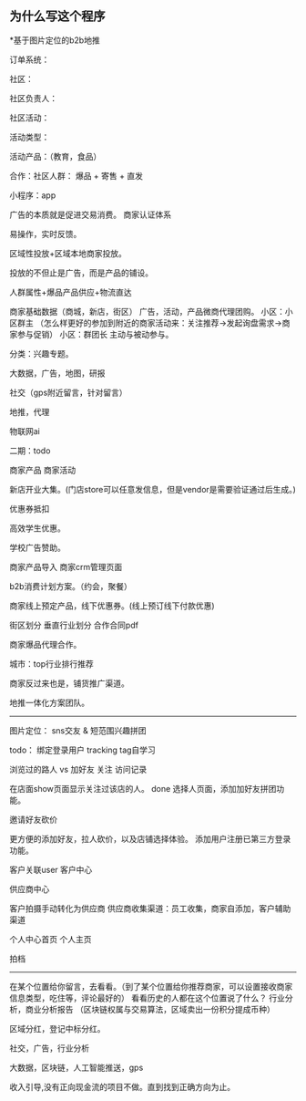## 为什么写这个程序
  *基于图片定位的b2b地推

  订单系统：

  社区：

  社区负责人：

  社区活动：

  活动类型：

  活动产品：（教育，食品）

  合作：社区人群：  爆品 + 寄售 + 直发

  小程序：app

  广告的本质就是促进交易消费。
  商家认证体系

  易操作，实时反馈。

  区域性投放+区域本地商家投放。

  投放的不但止是广告，而是产品的铺设。

  人群属性+爆品产品供应+物流直达

  商家基础数据（商城，新店，街区）
  广告，活动，产品微商代理团购。
  小区：小区群主
  （怎么样更好的参加到附近的商家活动来：关注推荐->发起询盘需求->商家参与促销）
  小区：群团长
  主动与被动参与。

  分类：兴趣专题。

  大数据，广告，地图，研报

  社交（gps附近留言，针对留言）

  地推，代理

  物联网ai



  二期：todo

  商家产品
  商家活动

  新店开业大集。(门店store可以任意发信息，但是vendor是需要验证通过后生成。)

  优惠券抵扣

  高效学生优惠。

  学校广告赞助。

  商家产品导入
  商家crm管理页面

  b2b消费计划方案。（约会，聚餐）

  商家线上预定产品，线下优惠券。(线上预订线下付款优惠)

  街区划分
  垂直行业划分
  合作合同pdf

  商家爆品代理合作。


  城市：top行业排行推荐


  商家反过来也是，铺货推广渠道。


  地推一体化方案团队。

  ----------------------------


图片定位：
sns交友 & 短范围兴趣拼团

todo：
绑定登录用户
tracking
tag自学习

浏览过的路人 vs 加好友
关注
访问记录

在店面show页面显示关注过该店的人。 done
选择人页面，添加加好友拼团功能。

邀请好友砍价

更方便的添加好友，拉人砍价，以及店铺选择体验。
添加用户注册已第三方登录功能。

客户关联user
客户中心

供应商中心

客户拍摄手动转化为供应商
供应商收集渠道：员工收集，商家自添加，客户辅助渠道

个人中心首页
个人主页

拍档

---------------------------

在某个位置给你留言，去看看。（到了某个位置给你推荐商家，可以设置接收商家信息类型，吃住等，评论最好的）
看看历史的人都在这个位置说了什么？
行业分析，商业分析报告
（区块链权属与交易算法，区域卖出一份积分提成币种）

区域分红，登记中标分红。

社交，广告，行业分析

大数据，区块链，人工智能推送，gps

收入引导,没有正向现金流的项目不做。直到找到正确方向为止。
